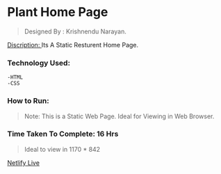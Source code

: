 # Plant Home Page
>Designed By : Krishnendu Narayan.

<u> Discription: </u> Its A Static Resturent Home Page.

### Technology Used: 
    -HTML
    -CSS

### How to Run: 

>Note: This is a Static Web Page. Ideal for Viewing in Web Browser.

### Time Taken To Complete: 16 Hrs

>Ideal to view in 1170 * 842
    
[Netlify Live]( https://home-page-plant.netlify.app/ )
